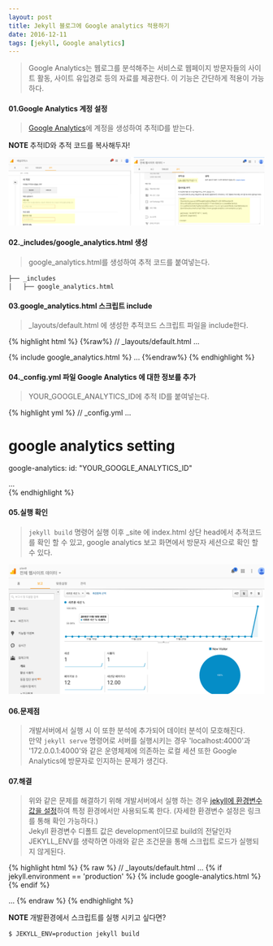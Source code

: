 ```yaml
---
layout: post
title: Jekyll 블로그에 Google analytics 적용하기
date: 2016-12-11
tags: [jekyll, Google analytics]
---
```


> Google Analytics는 웹로그를 분석해주는 서비스로 웹페이지 방문자들의 사이트 활동, 사이트 유입경로 등의 자료를 제공한다. 이 기능은 간단하게 적용이 가능하다.

#### 01.Google Analytics 계정 설정  

> [Google Analytics](https://analytics.google.com)에 계정을 생성하여 추적ID를 받는다.

**NOTE <i class="fa fa-exclamation-circle" aria-hidden="true"></i>** 추적ID와 추적 코드를 복사해두자!

![create google analytics](/img/posts/20161211/jekyll-with-google-analytics-01.png)


#### 02._includes/google_analytics.html 생성  

> google_analytics.html를 생성하여 추적 코드를 붙여넣는다.

```
├── _includes
│   ├── google_analytics.html
```


#### 03.google_analytics.html 스크립트 include

> _layouts/default.html 에 생성한 추적코드 스크립트 파일을 include한다.

{% highlight html %}
{%raw%}
// _layouts/default.html
...
  </head>
    {% include google_analytics.html %}
  <body>
  ...
  </body>
</html>
{%endraw%}
{% endhighlight %}

#### 04._config.yml 파일 Google Analytics 에 대한 정보를 추가  

> YOUR_GOOGLE_ANALYTICS_ID에 추적 ID를 붙여넣는다.

{% highlight yml %}
//  _config.yml
...
# google analytics setting
google-analytics:
  id: "YOUR_GOOGLE_ANALYTICS_ID"

...  
{% endhighlight %}

#### 05.실행 확인

> `jekyll build` 명령어 실행 이후 _site 에 index.html 상단 head에서 추적코드를 확인 할 수 있고, google analytics 보고 화면에서 방문자 세션으로 확인 할 수 있다.

![session check in google analytics](/img/posts/20161211/jekyll-with-google-analytics-02.png)

#### 06.문제점

> 개발서버에서 실행 시 이 또한 분석에 추가되어 데이터 분석이 모호해진다.  
만약 `jekyll serve` 명령어로 서버를 실행시키는 경우 'localhost:4000'과 '172.0.0.1:4000'와 같은 운영체제에 의존하는 로컬 세션 또한 Google Analytics에 방문자로 인지하는 문제가 생긴다.

#### 07.해결

> 위와 같은 문제를 해결하기 위해 개발서버에서 실행 하는 경우  [jekyll에 환경변수 값을 설정](http://jekyllrb-ko.github.io/docs/configuration/#jekyll--)하여 특정 환경에서만 사용되도록 한다. (자세한 환경변수 설정은 링크를 통해 확인 가능하다.)  
Jekyll 환경변수 디폴트 값은 development이므로 build의 전달인자 JEKYLL_ENV를 생략하면 아래와 같은 조건문을 통해 스크립트 로드가 실행되지 않게된다.

{% highlight html %}
{% raw %}
// _layouts/default.html
...
  {% if jekyll.environment == 'production' %}
  {% include google-analytics.html %}
  {% endif %}
  <body>
  ...
  </body>
</html>
{% endraw %}
{% endhighlight %}

**NOTE <i class="fa fa-exclamation-circle" aria-hidden="true"></i>** 개발환경에서 스크립트를 실행 시키고 싶다면?

```
$ JEKYLL_ENV=production jekyll build
```
